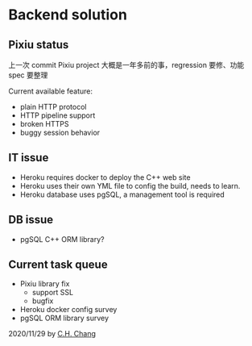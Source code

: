 
Backend solution
================

Pixiu status
------------

上一次 commit Pixiu project 大概是一年多前的事，regression 要修、功能 spec 要整理

Current available feature:

* plain HTTP protocol
* HTTP pipeline support
* broken HTTPS
* buggy session behavior

IT issue
--------

* Heroku requires docker to deploy the C++ web site
* Heroku uses their own YML file to config the build, needs to learn.
* Heroku database uses pgSQL, a management tool is required

DB issue
--------

* pgSQL C++ ORM library?

Current task queue
------------------

* Pixiu library fix
  * support SSL
  * bugfix
* Heroku docker config survey
* pgSQL ORM library survey

2020/11/29 by [C.H. Chang](CHChang810716@gmail.com)
